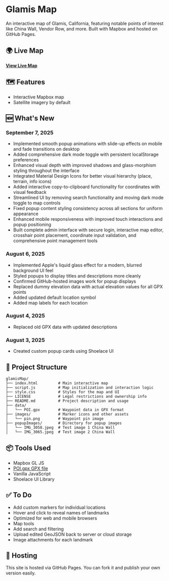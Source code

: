 # Glamis Map

An interactive map of Glamis, California, featuring notable points of interest like China Wall, Vendor Row, and more. Built with Mapbox and hosted on GitHub Pages.

## 🌍 Live Map
**[View Live Map](https://aeveland.github.io/glamisMap/)**

## 🗺️ Features
- Interactive Mapbox map
- Satellite imagery by default

## 🆕 What's New

### September 7, 2025
- Implemented smooth popup animations with slide-up effects on mobile and fade transitions on desktop  
- Added comprehensive dark mode toggle with persistent localStorage preferences  
- Enhanced visual depth with improved shadows and glass-morphism styling throughout the interface  
- Integrated Material Design Icons for better visual hierarchy (place, terrain, info icons)  
- Added interactive copy-to-clipboard functionality for coordinates with visual feedback  
- Streamlined UI by removing search functionality and moving dark mode toggle to map controls  
- Fixed popup content styling consistency across all sections for uniform appearance  
- Enhanced mobile responsiveness with improved touch interactions and popup positioning
- Built complete admin interface with secure login, interactive map editor, crosshair point placement, coordinate input validation, and comprehensive point management tools  

### August 6, 2025
- Implemented Apple's liquid glass effect for a modern, blurred background UI feel  
- Styled popups to display titles and descriptions more cleanly  
- Confirmed GitHub-hosted images work for popup displays  
- Replaced dummy elevation data with actual elevation values for all GPX points  
- Added updated default location symbol  
- Added map labels for each location  

### August 4, 2025
- Replaced old GPX data with updated descriptions  

### August 3, 2025
- Created custom popup cards using Shoelace UI  


## 📁 Project Structure
```
glamisMap/
├── index.html         # Main interactive map
├── script.js          # Map initialization and interaction logic
├── style.css          # Styles for the map and UI
├── LICENSE            # Legal restrictions and ownership info
├── README.md          # Project description and usage
├── data/
│   └── POI.gpx        # Waypoint data in GPX format
├── images/            # Marker icons and other assets
│   └── pin.png        # Waypoint pin image
├── popupImages/       # Directory for popup images
│   └── IMG_3058.jpeg  # Test image 1 China Wall
│   └── IMG_3065.jpeg  # Test image 2 China Wall
```

## 📦 Tools Used
- Mapbox GL JS
- [POI.gpx GPX file](data/POI.gpx)
- Vanilla JavaScript
- Shoelace UI Library

## ✅ To Do
- Add custom markers for individual locations
- Hover and click to reveal names of landmarks
- Optimized for web and mobile browsers
- Map tools
- Add search and filtering
- Upload edited GeoJSON back to server or cloud storage
- Image attachments for each landmark

## 🚀 Hosting
This site is hosted via GitHub Pages. You can fork it and publish your own version easily.
